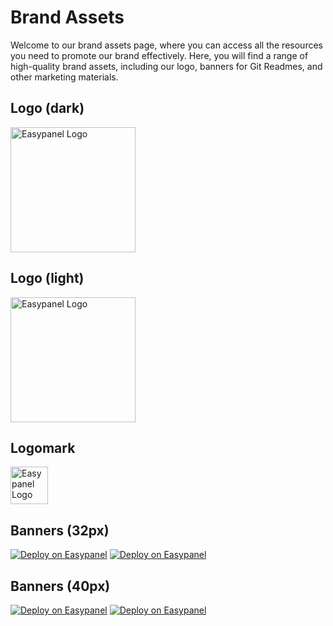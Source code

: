 # Brand Assets

Welcome to our brand assets page, where you can access all the resources you need to promote our brand effectively. Here, you will find a range of high-quality brand assets, including our logo, banners for Git Readmes, and other marketing materials.

<div class="padding--md" />

## Logo (dark)

<div class="padding--sm" />

[<img src="/img/logo_dark.svg" alt="Easypanel Logo" width="200px" />](pathname:///img/logo_dark.svg)

<div class="padding--sm" />

## Logo (light)

<div class="padding--sm" />

[<img src="/img/logo_light.svg" alt="Easypanel Logo" width="200px" />](pathname:///img/logo_light.svg)

<div class="padding--sm" />

## Logomark

<div class="padding--sm" />

[<img src="/img/logomark.svg" alt="Easypanel Logo" width="60px" />](pathname:///img/logomark.svg)

<div class="padding--sm" />

## Banners (32px)

<div class="padding--sm" />

[![Deploy on Easypanel](/img/deploy-on-easypanel-32.svg)](pathname:///img/deploy-on-easypanel-32.svg)
[![Deploy on Easypanel](/img/deploy-on-easypanel-32-outline.svg)](pathname:///img/deploy-on-easypanel-32-outline.svg)

<div class="padding--sm" />

## Banners (40px)

<div class="padding--sm" />

[![Deploy on Easypanel](/img/deploy-on-easypanel-40.svg)](pathname:///img/deploy-on-easypanel-40.svg)
[![Deploy on Easypanel](/img/deploy-on-easypanel-40-outline.svg)](pathname:///img/deploy-on-easypanel-40-outline.svg)
